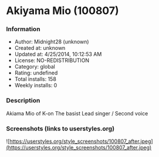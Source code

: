 # Akiyama Mio (100807)

### Information
- Author: Midnight28 (unknown)
- Created at: unknown
- Updated at: 4/25/2014, 10:12:53 AM
- License: NO-REDISTRIBUTION
- Category: global
- Rating: undefined
- Total installs: 158
- Weekly installs: 0


### Description
Akiama Mio of K-on
The basist
Lead singer / Second voice


### Screenshots (links to userstyles.org)
![https://userstyles.org/style_screenshots/100807_after.jpeg](https://userstyles.org/style_screenshots/100807_after.jpeg)


